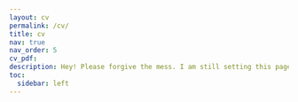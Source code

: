 ```yaml
---
layout: cv
permalink: /cv/
title: cv
nav: true
nav_order: 5
cv_pdf:
description: Hey! Please forgive the mess. I am still setting this page up. Go to my LinkedIn for more recent work.
toc:
  sidebar: left
---
```

